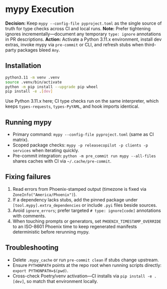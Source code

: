 # mypy Execution

**Decision:** Keep `mypy --config-file pyproject.toml` as the single source of truth for type checks across CI and local runs.
**Note:** Prefer tightening ignores incrementally—document any temporary `type: ignore` annotations in PR descriptions.
**Action:** Activate a Python 3.11.x environment, install dev extras, invoke mypy via `pre-commit` or CLI, and refresh stubs when third-party packages bleed `Any`.

## Installation

```bash
python3.11 -m venv .venv
source .venv/bin/activate
python -m pip install --upgrade pip wheel
pip install -e .[dev]
```

Use Python 3.11.x here; CI type checks run on the same interpreter, which keeps `types-requests`, `types-PyYAML`, and hook imports identical.

## Running mypy

- Primary command: `mypy --config-file pyproject.toml` (same as CI matrix).
- Scoped package checks: `mypy -p releasecopilot -p clients -p services` when iterating quickly.
- Pre-commit integration: `python -m pre_commit run mypy --all-files` shares caches with CI via `~/.cache/pre-commit`.

## Fixing failures

1. Read errors from Phoenix-stamped output (timezone is fixed via `ZoneInfo("America/Phoenix")`).
2. If a dependency lacks stubs, add the pinned package under `[tool.mypy].extra_dependencies` or include `.pyi` files beside sources.
3. Avoid `ignore_errors`; prefer targeted `# type: ignore[code]` annotations with comments.
4. When touching prompts or generators, set `PHOENIX_TIMESTAMP_OVERRIDE` to an ISO-8601 Phoenix time to keep regenerated manifests deterministic before rerunning mypy.

## Troubleshooting

- Delete `.mypy_cache` or run `pre-commit clean` if stubs change upstream.
- Ensure `PYTHONPATH` points at the repo root when running scripts directly: `export PYTHONPATH=$(pwd)`.
- Cross-check Poetry/venv activation—CI installs via `pip install -e .[dev]`, so match that environment locally.
